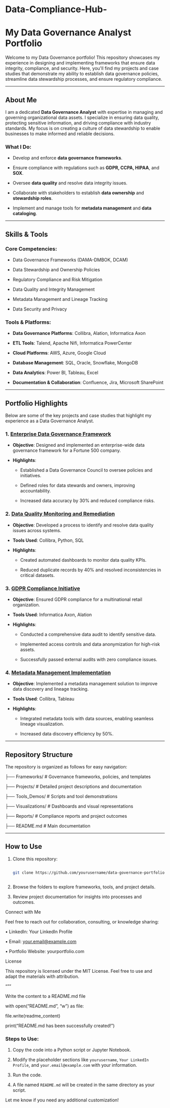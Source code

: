 # Data-Compliance-Hub-

# **My Data Governance Analyst Portfolio**



Welcome to my Data Governance portfolio! This repository showcases my experience in designing and implementing frameworks that ensure data integrity, compliance, and security. Here, you'll find my projects and case studies that demonstrate my ability to establish data governance policies, streamline data stewardship processes, and ensure regulatory compliance.



---



## **About Me**  

I am a dedicated **Data Governance Analyst** with expertise in managing and governing organizational data assets. I specialize in ensuring data quality, protecting sensitive information, and driving compliance with industry standards. My focus is on creating a culture of data stewardship to enable businesses to make informed and reliable decisions.



### **What I Do**:

- Develop and enforce **data governance frameworks**.

- Ensure compliance with regulations such as **GDPR, CCPA, HIPAA**, and **SOX**.

- Oversee **data quality** and resolve data integrity issues.

- Collaborate with stakeholders to establish **data ownership** and **stewardship roles**.

- Implement and manage tools for **metadata management** and **data cataloging**.



---



## **Skills & Tools**



### **Core Competencies**:

- Data Governance Frameworks (DAMA-DMBOK, DCAM)

- Data Stewardship and Ownership Policies

- Regulatory Compliance and Risk Mitigation

- Data Quality and Integrity Management

- Metadata Management and Lineage Tracking

- Data Security and Privacy



### **Tools & Platforms**:

- **Data Governance Platforms**: Collibra, Alation, Informatica Axon  

- **ETL Tools**: Talend, Apache Nifi, Informatica PowerCenter  

- **Cloud Platforms**: AWS, Azure, Google Cloud  

- **Database Management**: SQL, Oracle, Snowflake, MongoDB  

- **Data Analytics**: Power BI, Tableau, Excel  

- **Documentation & Collaboration**: Confluence, Jira, Microsoft SharePoint  



---



## **Portfolio Highlights**  



Below are some of the key projects and case studies that highlight my experience as a Data Governance Analyst.



### 1. **[Enterprise Data Governance Framework](#)**  

   - **Objective**: Designed and implemented an enterprise-wide data governance framework for a Fortune 500 company.  

   - **Highlights**:

     - Established a Data Governance Council to oversee policies and initiatives.  

     - Defined roles for data stewards and owners, improving accountability.  

     - Increased data accuracy by 30% and reduced compliance risks.  



### 2. **[Data Quality Monitoring and Remediation](#)**  

   - **Objective**: Developed a process to identify and resolve data quality issues across systems.  

   - **Tools Used**: Collibra, Python, SQL  

   - **Highlights**:

     - Created automated dashboards to monitor data quality KPIs.  

     - Reduced duplicate records by 40% and resolved inconsistencies in critical datasets.  



### 3. **[GDPR Compliance Initiative](#)**  

   - **Objective**: Ensured GDPR compliance for a multinational retail organization.  

   - **Tools Used**: Informatica Axon, Alation  

   - **Highlights**:

     - Conducted a comprehensive data audit to identify sensitive data.

     - Implemented access controls and data anonymization for high-risk assets.

     - Successfully passed external audits with zero compliance issues.  



### 4. **[Metadata Management Implementation](#)**  

   - **Objective**: Implemented a metadata management solution to improve data discovery and lineage tracking.  

   - **Tools Used**: Collibra, Tableau  

   - **Highlights**:

     - Integrated metadata tools with data sources, enabling seamless lineage visualization.  

     - Increased data discovery efficiency by 50%.  



---



## **Repository Structure**



The repository is organized as follows for easy navigation:



├── Frameworks/             # Governance frameworks, policies, and templates

├── Projects/               # Detailed project descriptions and documentation

├── Tools_Demos/            # Scripts and tool demonstrations

├── Visualizations/         # Dashboards and visual representations

├── Reports/                # Compliance reports and project outcomes

├── README.md               # Main documentation



---



## **How to Use**  



1. Clone this repository:  

   ```bash

   git clone https://github.com/yourusername/data-governance-portfolio.git



2. Browse the folders to explore frameworks, tools, and project details.

3. Review project documentation for insights into processes and outcomes.



Connect with Me



Feel free to reach out for collaboration, consulting, or knowledge sharing:

• LinkedIn: Your LinkedIn Profile

• Email: your.email@example.com

• Portfolio Website: yourportfolio.com



License



This repository is licensed under the MIT License. Feel free to use and adapt the materials with attribution.



“””



Write the content to a README.md file



with open(“README.md”, “w”) as file:

file.write(readme_content)



print(“README.md has been successfully created!”)



### Steps to Use:

1. Copy the code into a Python script or Jupyter Notebook.

2. Modify the placeholder sections like `yourusername`, `Your LinkedIn Profile`, and `your.email@example.com` with your information.

3. Run the code.

4. A file named `README.md` will be created in the same directory as your script.



Let me know if you need any additional customization!


